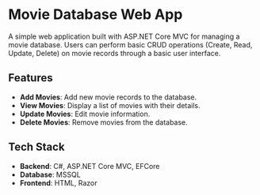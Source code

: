 # Movie Database Web App

A simple web application built with ASP.NET Core MVC for managing a movie database. Users can perform basic CRUD operations (Create, Read, Update, Delete) on movie records through a basic user interface.

## Features

- **Add Movies**: Add new movie records to the database.
- **View Movies**: Display a list of movies with their details.
- **Update Movies**: Edit movie information.
- **Delete Movies**: Remove movies from the database.

## Tech Stack

- **Backend**: C#, ASP.NET Core MVC, EFCore
- **Database**: MSSQL
- **Frontend**: HTML, Razor

